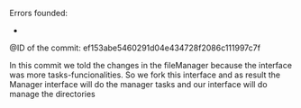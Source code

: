 Errors founded:

-

@ID of the commit: ef153abe5460291d04e434728f2086c111997c7f

In this commit we told the changes in the fileManager because the interface was more tasks-funcionalities. So we fork this interface and as result the Manager interface will do the manager tasks and our interface will do manage the directories 